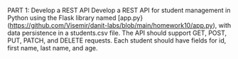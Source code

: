 PART 1: Develop a REST API
Develop a REST API for student management in Python using the Flask library named [app.py}(https://github.com/Visemir/danit-labs/blob/main/homework10/app.py), with data persistence in a students.csv file. 
The API should support GET, POST, PUT, PATCH, and DELETE requests. Each student should have fields for id, first name, last name, and age.
